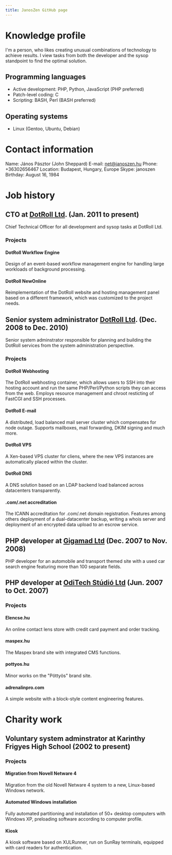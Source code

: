 ```yaml
---
title: JanosZen GitHub page
---
```


# Knowledge profile

I'm a person, who likes creating unusual combinations of technology to achieve results. I view tasks from both the developer and the sysop standpoint to find the optimal solution.

## Programming languages

* Active development: PHP, Python, JavaScript (PHP preferred)
* Patch-level coding: C
* Scripting: BASH, Perl (BASH preferred)

## Operating systems

* Linux (Gentoo, Ubuntu, Debian)

# Contact information

Name: János Pásztor (John Sheppard)
E-mail: net@janoszen.hu
Phone: +36302656467
Location: Budapest, Hungary, Europe
Skype: janoszen
Birthday: August 16, 1984

# Job history

## CTO at [DotRoll Ltd](http://www.dotroll.com). (Jan. 2011 to present)

Chief Technical Officer for all development and sysop tasks at DotRoll Ltd.

### Projects

#### DotRoll Workflow Engine

Design of an event-based workflow management engine for handling large workloads of background processing.

#### DotRoll NewOnline

Reimplementation of the DotRoll website and hosting management panel based on a different framework, which was customized to the project needs.

## Senior system administrator [DotRoll Ltd](http://www.dotroll.com). (Dec. 2008 to Dec. 2010)

Senior system adminstrator responsible for planning and building the DotRoll services from the system administration perspective.

### Projects

#### DotRoll Webhosting

The DotRoll webhosting container, which allows users to SSH into their hosting account and run the same PHP/Perl/Python scripts they can access from the web. Employs resource management and chroot resticting of FastCGI and SSH processes.

#### DotRoll E-mail

A distributed, load balanced mail server cluster which compensates for node outage. Supports mailboxes, mail forwarding, DKIM signing and much more.

#### DotRoll VPS

A Xen-based VPS cluster for cliens, where the new VPS instances are automatically placed within the cluster.

#### DotRoll DNS

A DNS solution based on an LDAP backend load balanced across datacenters transparently.

#### .com/.net accreditation

The ICANN accreditation for .com/.net domain registration. Features among others deployment of a dual-datacenter backup, writing a whois server and deployment of an encrypted data upload to an escrow service.

## PHP developer at [Gigamad Ltd](http://gigamad.hu/) (Dec. 2007 to Nov. 2008)

PHP developer for an automobile and transport themed site with a used car search engine featuring more than 100 separate fields.

## PHP developer at [OdiTech Stúdió Ltd](http://www.oditech.hu) (Jun. 2007 to Oct. 2007)

### Projects

#### Elencse.hu

An online contact lens store with credit card payment and order tracking.

#### maspex.hu

The Maspex brand site with integrated CMS functions.

#### pottyos.hu

Minor works on the "Pöttyös" brand site.

#### adrenalinpro.com

A simple website with a block-style content engineering features.

# Charity work

## Voluntary system adminstrator at Karinthy Frigyes High School (2002 to present)

### Projects

#### Migration from Novell Netware 4

Migration from the old Novell Netware 4 system to a new, Linux-based Windows network.

#### Automated Windows installation

Fully automated partitioning and installation of 50+ desktop computers with Windows XP, preloading software according to computer profile.

#### Kiosk

A kiosk software based on XULRunner, run on SunRay terminals, equipped with card readers for authentication.

